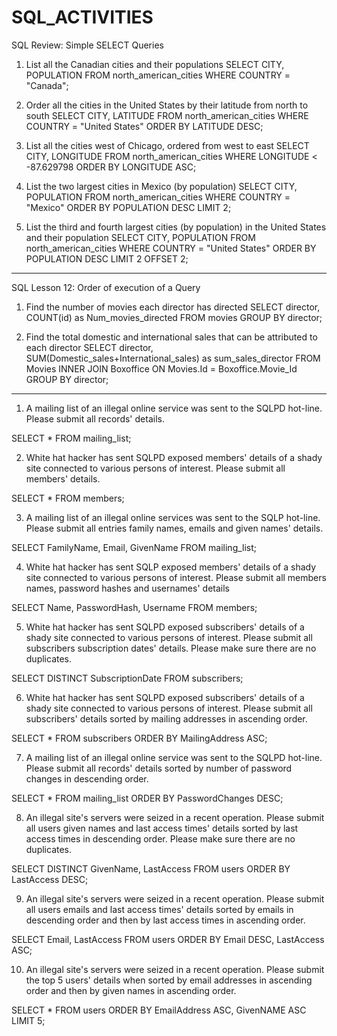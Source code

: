 # SQL_ACTIVITIES
SQL Review: Simple SELECT Queries

1. List all the Canadian cities and their populations
SELECT CITY, POPULATION FROM north_american_cities
WHERE COUNTRY = "Canada"; 

2. Order all the cities in the United States by their latitude from north to south 
SELECT CITY, LATITUDE FROM north_american_cities
WHERE COUNTRY = "United States"
ORDER BY LATITUDE DESC;

3. List all the cities west of Chicago, ordered from west to east
SELECT CITY, LONGITUDE FROM north_american_cities
WHERE LONGITUDE < -87.629798
ORDER BY LONGITUDE ASC;

4. List the two largest cities in Mexico (by population)
SELECT CITY, POPULATION FROM north_american_cities
WHERE COUNTRY = "Mexico"
ORDER BY POPULATION DESC
LIMIT 2;

5. List the third and fourth largest cities (by population) in the United States and their population
SELECT CITY, POPULATION FROM north_american_cities
WHERE COUNTRY = "United States"
ORDER BY POPULATION DESC
LIMIT 2 OFFSET 2;
--------------------------------------------------------

SQL Lesson 12: Order of execution of a Query

1. Find the number of movies each director has directed
SELECT director, COUNT(id) as Num_movies_directed
FROM movies
GROUP BY director;

2. Find the total domestic and international sales that can be attributed to each director
SELECT director, SUM(Domestic_sales+International_sales) as sum_sales_director
FROM Movies
INNER JOIN Boxoffice
    ON Movies.Id = Boxoffice.Movie_Id
    GROUP BY director;


--------------------------------------------------------
1. A mailing list of an illegal online service was sent to the SQLPD hot-line. Please submit all records' details.

SELECT * FROM mailing_list;

2. White hat hacker has sent SQLPD exposed members' details of a shady site connected to various persons of interest. Please submit all members' details.

SELECT * FROM members;

3. A mailing list of an illegal online services was sent to the SQLP hot-line. Please submit all entries family names, emails and given names' details.

SELECT FamilyName, Email, GivenName FROM mailing_list;

4. White hat hacker has sent SQLP exposed members' details of a shady site connected to various persons of interest. Please submit all members names, password hashes and usernames' details

SELECT Name, PasswordHash, Username FROM members;

5. White hat hacker has sent SQLPD exposed subscribers' details of a shady site connected to various persons of interest. Please submit all subscribers subscription dates' details. Please make sure there are no duplicates.

SELECT DISTINCT SubscriptionDate FROM subscribers;

6. White hat hacker has sent SQLPD exposed subscribers' details of a shady site connected to various persons of interest. Please submit all subscribers' details sorted by mailing addresses in ascending order.

SELECT * FROM subscribers ORDER BY MailingAddress ASC;

7. A mailing list of an illegal online service was sent to the SQLPD hot-line. Please submit all records' details sorted by number of password changes in descending order.

SELECT * FROM mailing_list ORDER BY PasswordChanges DESC;

8. An illegal site's servers were seized in a recent operation. Please submit all users given names and last access times' details sorted by last access times in descending order. Please make sure there are no duplicates.

SELECT DISTINCT GivenName, LastAccess FROM users ORDER BY LastAccess DESC;

9. An illegal site's servers were seized in a recent operation. Please submit all users emails and last access times' details sorted by emails in descending order and then by last access times in ascending order.

SELECT Email, LastAccess
FROM users
ORDER BY Email DESC, LastAccess ASC;

10. An illegal site's servers were seized in a recent operation. Please submit the top 5 users' details when sorted by email addresses in ascending order and then by given names in ascending order.

SELECT * FROM users ORDER BY EmailAddress ASC, GivenNAME ASC LIMIT 5;




